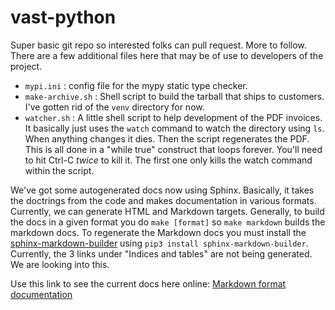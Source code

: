 # vast-python

Super basic git repo so interested folks can pull request.
More to follow. There are a few additional files here that may
be of use to developers of the project.

* `mypi.ini` : config file for the mypy static type checker.
* `make-archive.sh` :
   Shell script to build the tarball that ships to
   customers. I've gotten rid of the `venv` directory for now.
* `watcher.sh` : A little shell script to help development of the PDF
   invoices. It basically just uses the `watch` command to watch the directory
   using `ls`. When anything changes it dies. Then the script regenerates
   the PDF. This is all done in a "while true" construct that loops forever.
   You'll need to hit Ctrl-C *twice* to kill it. The first one only kills
   the watch command within the script.

We've got some autogenerated docs now using Sphinx. Basically, it takes
the doctrings from the code and makes documentation in various formats. Currently,
we can generate HTML and Markdown targets. Generally, to build the docs in a given
format you do `make [format]` so `make markdown` builds the markdown docs.
To regenerate the Markdown docs you must install the [sphinx-markdown-builder](https://pypi.org/project/sphinx-markdown-builder/)
using `pip3 install sphinx-markdown-builder`. Currently, the 3 links under "Indices and tables"
are not being generated. We are looking into this.

Use this link to see the current docs here online: [Markdown format documentation](sphinx/build/markdown/index.md 'Markdown docs')